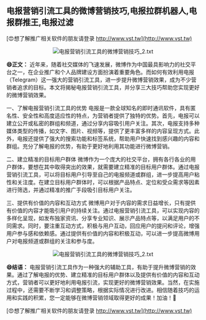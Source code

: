 ## **电报营销引流工具的微博营销技巧,电报拉群机器人,电报群推王,电报过滤**

[😍想了解推广相关软件的朋友请登录 http://www.vst.tw](http://www.vst.tw)

 <center><img src="https://vst.tw/MP4/tuiguang/png/7.png" alt="电报营销引流工具的微博营销技巧_2.txt"></center>

**😄正文：**
近年来，随着社交媒体的飞速发展，微博作为中国最具影响力的社交平台之一，在企业推广和个人品牌建设方面扮演着重要角色。而如何有效利用电报（Telegram）这一强大的营销引流工具，进一步提升微博营销效果，成为不少营销者追求的目标。本文将揭秘电报营销引流工具，并分享三大技巧帮助您实现更好的微博营销效果。

一、了解电报营销引流工具的优势
电报是一款全球知名的即时通讯软件，具有匿名性、安全性和高度适应性的特点，为营销者提供了独特的优势。首先，电报可以建立公开或私密的群组和频道，通过分享内容吸引用户关注。其次，电报支持多种媒体类型的传播，如文字、图片、视频等，提供了更丰富多样的内容呈现方式。此外，电报还提供了强大的搜索功能和标签系统，帮助用户快速找到感兴趣的内容和群组。充分了解电报的优势，有助于更好地利用其功能进行微博营销。

二、建立精准的目标用户群体
微博作为一个庞大的社交平台，拥有各行各业的用户群体，要想在其中取得突出的效果，就需要建立精准的目标用户群体。通过电报营销引流工具，可以将目标用户引导至自己的电报频道或群组，进一步提高用户粘性和关注度。在建立目标用户群体时，可以根据产品特点、定位和受众需求等因素进行筛选，并通过精准的推广手段吸引目标用户关注。

三、提供有价值的内容和互动方式
微博用户对于内容的需求日益增长，只有提供有价值的内容才能吸引用户的持续关注。通过电报营销引流工具，可以实现内容的多样化呈现，如发布独家资讯、分享专业知识、展示产品特点等，以满足用户的不同需求。同时，要注重互动方式，积极与用户互动，回应用户的提问和评论，增强用户参与感和依赖感。通过提供有价值的内容和积极互动，可以进一步提高微博用户对电报频道或群组的关注和参与度。

 <center><img src="https://vst.tw/MP4/tuiguang/png/8.png" alt="电报营销引流工具的微博营销技巧_2.txt"></center>

**😄结语：**
电报营销引流工具作为一种强大的辅助工具，有助于提升微博营销的效果。通过了解电报的优势、建立精准的目标用户群体以及提供有价值的内容和互动方式，营销者可以更好地利用电报引流，实现更好的微博营销效果。当然，在实施过程中，还需要不断学习和调整策略，根据实际情况进行改进。相信随着技巧的运用和实践的积累，您一定能够在微博营销领域取得更好的成果！加油！💪

[😍想了解推广相关软件的朋友请登录 http://www.vst.tw](http://www.vst.tw)



